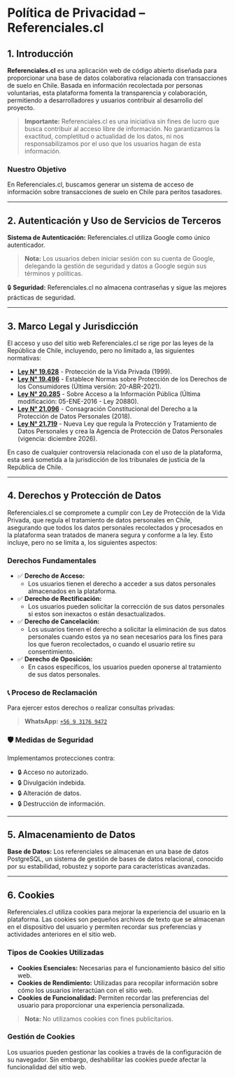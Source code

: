 # Política de Privacidad – Referenciales.cl

## 1. Introducción

**Referenciales.cl** es una aplicación web de código abierto diseñada para proporcionar una base de datos colaborativa relacionada con transacciones de suelo en Chile. Basada en información recolectada por personas voluntarias, esta plataforma fomenta la transparencia y colaboración, permitiendo a desarrolladores y usuarios contribuir al desarrollo del proyecto.

> **Importante:** Referenciales.cl es una iniciativa sin fines de lucro que busca contribuir al acceso libre de información. No garantizamos la exactitud, completitud o actualidad de los datos, ni nos responsabilizamos por el uso que los usuarios hagan de esta información.

### Nuestro Objetivo
En Referenciales.cl, buscamos generar un sistema de acceso de información sobre transacciones de suelo en Chile para peritos tasadores.

---

## 2. Autenticación y Uso de Servicios de Terceros

**Sistema de Autenticación:** Referenciales.cl utiliza Google como único autenticador.

> **Nota:** Los usuarios deben iniciar sesión con su cuenta de Google, delegando la gestión de seguridad y datos a Google según sus términos y políticas.

🔒 **Seguridad:** Referenciales.cl no almacena contraseñas y sigue las mejores prácticas de seguridad.

---

## 3. Marco Legal y Jurisdicción

El acceso y uso del sitio web Referenciales.cl se rige por las leyes de la República de Chile, incluyendo, pero no limitado a, las siguientes normativas:

* **<a href="https://www.bcn.cl/leychile/navegar?idNorma=141599" target="_blank" rel="noopener noreferrer">Ley N° 19.628</a>** - Protección de la Vida Privada (1999).
* **<a href="https://www.bcn.cl/leychile/navegar?idNorma=61438" target="_blank" rel="noopener noreferrer">Ley N° 19.496</a>** - Establece Normas sobre Protección de los Derechos de los Consumidores (Última versión: 20-ABR-2021).
* **<a href="https://www.bcn.cl/leychile/navegar?idNorma=276363" target="_blank" rel="noopener noreferrer">Ley N° 20.285</a>** - Sobre Acceso a la Información Pública (Última modificación: 05-ENE-2016 - Ley 20880).
* **<a href="https://www.bcn.cl/leychile/navegar?idNorma=1119730" target="_blank" rel="noopener noreferrer">Ley N° 21.096</a>** - Consagración Constitucional del Derecho a la Protección de Datos Personales (2018).
* **<a href="https://www.bcn.cl/leychile/navegar?idNorma=1209272" target="_blank" rel="noopener noreferrer">Ley N° 21.719</a>** - Nueva Ley que regula la Protección y Tratamiento de Datos Personales y crea la Agencia de Protección de Datos Personales (vigencia: diciembre 2026).

En caso de cualquier controversia relacionada con el uso de la plataforma, esta será sometida a la jurisdicción de los tribunales de justicia de la República de Chile.

---

## 4. Derechos y Protección de Datos

Referenciales.cl se compromete a cumplir con Ley de Protección de la Vida Privada, que regula el tratamiento de datos personales en Chile, asegurando que todos los datos personales recolectados y procesados en la plataforma sean tratados de manera segura y conforme a la ley. Esto incluye, pero no se limita a, los siguientes aspectos:

### Derechos Fundamentales

* ✅ **Derecho de Acceso:** 
  - Los usuarios tienen el derecho a acceder a sus datos personales almacenados en la plataforma.
* ✅ **Derecho de Rectificación:** 
  - Los usuarios pueden solicitar la corrección de sus datos personales si estos son inexactos o están desactualizados.
* ✅ **Derecho de Cancelación:** 
  - Los usuarios tienen el derecho a solicitar la eliminación de sus datos personales cuando estos ya no sean necesarios para los fines para los que fueron recolectados, o cuando el usuario retire su consentimiento.
* ✅ **Derecho de Oposición:** 
  - En casos específicos, los usuarios pueden oponerse al tratamiento de sus datos personales.

### 📞 Proceso de Reclamación
Para ejercer estos derechos o realizar consultas privadas:
> **WhatsApp:** [`+56 9 3176 9472`](https://wa.me/56931769472)

### 🛡️ Medidas de Seguridad
Implementamos protecciones contra:
* 🔒 Acceso no autorizado.
* 🔒 Divulgación indebida.
* 🔒 Alteración de datos.
* 🔒 Destrucción de información.

---

## 5. Almacenamiento de Datos

**Base de Datos:** Los referenciales se almacenan en una base de datos PostgreSQL, un sistema de gestión de bases de datos relacional, conocido por su estabilidad, robustez y soporte para características avanzadas.

---

## 6. Cookies

Referenciales.cl utiliza cookies para mejorar la experiencia del usuario en la plataforma. Las cookies son pequeños archivos de texto que se almacenan en el dispositivo del usuario y permiten recordar sus preferencias y actividades anteriores en el sitio web.

### Tipos de Cookies Utilizadas ###
* **Cookies Esenciales:** Necesarias para el funcionamiento básico del sitio web.
* **Cookies de Rendimiento:** Utilizadas para recopilar información sobre cómo los usuarios interactúan con el sitio web.
* **Cookies de Funcionalidad:** Permiten recordar las preferencias del usuario para proporcionar una experiencia personalizada.

> **Nota:** No utilizamos cookies con fines publicitarios.

### Gestión de Cookies ###
Los usuarios pueden gestionar las cookies a través de la configuración de su navegador. Sin embargo, deshabilitar las cookies puede afectar la funcionalidad del sitio web.

